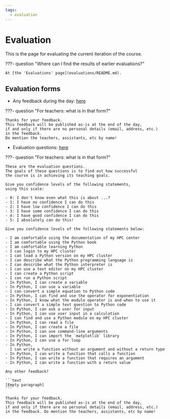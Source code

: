 ```yaml
---
tags:
  - evaluation
---
```


# Evaluation

This is the page for evaluating the current iteration of the course.

???- question "Where can I find the results of earlier evaluations?"

    At [the 'Evaluations' page](evaluations/README.md).

## Evaluation forms

- Any feedback during the day: [here](https://docs.google.com/forms/d/e/1FAIpQLSfQDog2-eevjpkvS_PqKi2-H8hYlpNFP32LBlCKUCSIImL5Jw/viewform?usp=header)

???- question "For teachers: what is in that form?"

    Thanks for your feedback.
    This feedback will be published as-is at the end of the day,
    if and only if there are no personal details (email, address, etc.)
    in the feedback.
    Do mention the teachers, assistants, etc by name!

- Evaluation questions: [here](https://docs.google.com/forms/d/e/1FAIpQLScuQDpmnXfxXtzz9ssu1IY6g2SQGJecSddYYUaUDoXL8J9eiQ/viewform?usp=header)

???- question "For teachers: what is in that form?"

    These are the evaluation questions.
    The goals of these questions is to find out how successful
    the course is in achieving its teaching goals.

    Give you confidence levels of the following statements,
    using this scale:

    - 0: I don't know even what this is about ...?
    - 1: I have no confidence I can do this
    - 2: I have low confidence I can do this
    - 3: I have some confidence I can do this
    - 4: I have good confidence I can do this
    - 5: I absolutely can do this!

    Give you confidence levels of the following statements below:

    - I am comfortable using the documentation of my HPC center
    - I am comfortable using the Python book
    - I am comfortable learning Python
    - I can login to my HPC cluster
    - I can load a Python version on my HPC cluster
    - I can describe what the Python programming language is
    - I can describe what the Python interpreter is
    - I can use a text editor on my HPC cluster
    - I can create a Python script
    - I can run a Python script
    - In Python, I can create a variable
    - In Python, I can use a variable
    - I can convert a simple equation to Python code
    - In Python, I can find and use the operator for exponentiation
    - In Python, I know what the modulo operator is and when to use it
    - I can convert a simple text question to Python code
    - In Python, I can ask a user for input
    - In Python, I can use user input in a calculation
    - I can find and use a Python module on my HPC cluster
    - In Python, I can read a file
    - In Python, I can create a file
    - In Python, I can use command-line arguments
    - In Python, I can import the `matplotlib` library
    - In Python, I can use a for loop
    - In Python,
      I can write a function without an argument and without a return type
    - In Python, I can write a function that calls a function
    - In Python, I can write a function that requires an argument
    - In Python, I can write a function with a return value

    Any other feedback?

    ```text
    [Empty paragraph]
    ```

    Thanks for your feedback.
    This feedback will be published as-is at the end of the day,
    if and only if there are no personal details (email, address, etc.)
    in the feedback. Do mention the teachers, assistants, etc by name!
